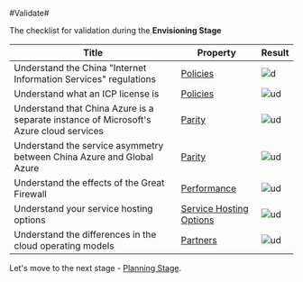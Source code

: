 #Validate#

The checklist for validation during the **Envisioning Stage**

Title | Property | Result
------------ | ------------ | ------------
Understand the China "Internet Information Services" regulations | [Policies](https://github.com/Azure/AzureGlobalConnectionCenter/blob/master/PlayBook/Envisioning/Explore/Policies.md) | ![d](https://mncplaybook.azurewebsites.net/Content/Images/check.png)
Understand what an ICP license is | [Policies](https://github.com/Azure/AzureGlobalConnectionCenter/blob/master/PlayBook/Envisioning/Guidance/Policies.md) | ![ud](https://mncplaybook.azurewebsites.net/Content/Images/uncheck.png)
Understand that China Azure is a separate instance of Microsoft's Azure cloud services | [Parity](https://github.com/Azure/AzureGlobalConnectionCenter/blob/master/PlayBook/Envisioning/Explore/Parity.md) | ![ud](https://mncplaybook.azurewebsites.net/Content/Images/uncheck.png)
Understand the service asymmetry between China Azure and Global Azure | [Parity](https://github.com/Azure/AzureGlobalConnectionCenter/blob/master/PlayBook/Envisioning/Guidance/Parity.md) | ![ud](https://mncplaybook.azurewebsites.net/Content/Images/uncheck.png)
Understand the effects of the Great Firewall | [Performance](https://github.com/Azure/AzureGlobalConnectionCenter/blob/master/PlayBook/Envisioning/Explore/Performance.md) | ![ud](https://mncplaybook.azurewebsites.net/Content/Images/uncheck.png)
Understand your service hosting options | [Service Hosting Options](https://github.com/Azure/AzureGlobalConnectionCenter/blob/master/PlayBook/Envisioning/Guidance/Performance.md) | ![ud](https://mncplaybook.azurewebsites.net/Content/Images/uncheck.png)
Understand the differences in the cloud operating models | [Partners](https://github.com/Azure/AzureGlobalConnectionCenter/blob/master/PlayBook/Envisioning/Guidance/Partners.md) | ![ud](https://mncplaybook.azurewebsites.net/Content/Images/uncheck.png)

Let's move to the next stage - [Planning Stage](https://github.com/Azure/AzureGlobalConnectionCenter/blob/master/PlayBook/Planning/Validate.md).

 
